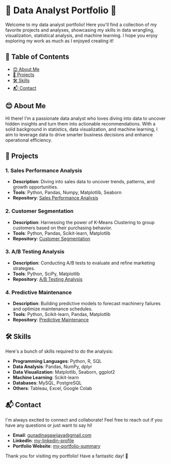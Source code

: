 # 🎉 Data Analyst Portfolio 🎉

Welcome to my data analyst portfolio! Here you'll find a collection of my favorite projects and analyses, showcasing my skills in data wrangling, visualization, statistical analysis, and machine learning. I hope you enjoy exploring my work as much as I enjoyed creating it!

## 🌟 Table of Contents

- [😊 About Me](#-about-me)
- [🚀 Projects](#-projects)
- [🛠️ Skills](#-skills)
- [📬 Contact](#-contact)

## 😊 About Me

Hi there! I'm a passionate data analyst who loves diving into data to uncover hidden insights and turn them into actionable recommendations. With a solid background in statistics, data visualization, and machine learning, I aim to leverage data to drive smarter business decisions and enhance operational efficiency.

## 🚀 Projects

### 1. Sales Performance Analysis
- **Description**: Diving into sales data to uncover trends, patterns, and growth opportunities.
- **Tools**: Python, Pandas, Numpy, Matplotlib, Seaborn
- **Repository**: [Sales Performance Analysis](https://colab.research.google.com/drive/1gDPcomRkttCSIL8jTTC9NwOWhRy0r588?usp=sharing)

### 2. Customer Segmentation
- **Description**: Harnessing the power of K-Means Clustering to group customers based on their purchasing behavior.
- **Tools**: Python, Pandas, Scikit-learn, Matplotlib
- **Repository**: [Customer Segmentation](https://colab.research.google.com/drive/1gDPcomRkttCSIL8jTTC9NwOWhRy0r588?usp=sharing)

### 3. A/B Testing Analysis
- **Description**: Conducting A/B tests to evaluate and refine marketing strategies.
- **Tools**: Python, SciPy, Matplotlib
- **Repository**: [A/B Testing Analysis](link-to-repository)

### 4. Predictive Maintenance
- **Description**: Building predictive models to forecast machinery failures and optimize maintenance schedules.
- **Tools**: Python, Scikit-learn, Pandas, Matplotlib
- **Repository**: [Predictive Maintenance](link-to-repository)

## 🛠️ Skills

Here's a bunch of skills required to do the analysis:

- **Programming Languages**: Python, R, SQL
- **Data Analysis**: Pandas, NumPy, dplyr
- **Data Visualization**: Matplotlib, Seaborn, ggplot2
- **Machine Learning**: Scikit-learn
- **Databases**: MySQL, PostgreSQL
- **Others**: Tableau, Excel, Google Colab

## 📬 Contact

I'm always excited to connect and collaborate! Feel free to reach out if you have any questions or just want to say hi!

- **Email**: [gunadinagawijaya@gmail.com](mailto:gunadinagawijaya@gmail.com)
- **LinkedIn**: [my-linkedin-profile](https://www.linkedin.com/in/gunadi-naga-wijaya-432226151/)
- **Portfolio Website**: [my-portfolio-summary](link-to-website)

Thank you for visiting my portfolio! Have a fantastic day! 🎉
